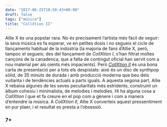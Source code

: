 ```yaml
---
date: "2017-06-25T10:50:43+00:00"
draft: false
tags: ["música"]
title: "CollXtion II"
---
```

<!-- more -->

Allie X és una popstar rara. No és precisament l’artista més fàcil de seguir: la seva música es fa esperar, ve en petites dosis i no segueix el cicle de llançaments habitual de la indústria (la majoria de fans d’Allie X, però, tampoc el segueix; des del llançament de *CollXtion I*, s’han filtrat moltes cançons de la canadenca, que a falta de contingut oficial han servit com a nou material per als oients més impacients). Però [*CollXtion II*](https://play.spotify.com/album/3JL1FetkKuCnHzDLkVPcCg?play=true&utm_source=open.spotify.com&utm_medium=open) és una bona carta de presentació per a tots els despistats: això és un disc de synthpop sòlid, de 35 minuts de durada i amb producció moderna que beu dels vuitanta i de tendències actuals a parts iguals. A aquesta segona part, Allie X rebaixa algunes de les seves peculiaritats més estridents, construint un àlbum cohesiu i minimalista, de melodies i melodies.  Hi ha alguna cosa a *CollXtion I* que et fa creure en el pop com a gènere i com a manera d’entendre la música. A *CollXtion II*, Allie X converteix aquest pressentiment en pur plaer, i el resultat es presta a l’obsessió. 

### 7+